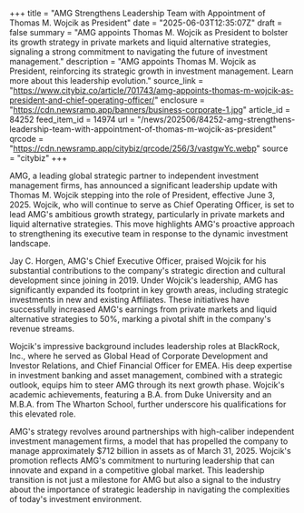 +++
title = "AMG Strengthens Leadership Team with Appointment of Thomas M. Wojcik as President"
date = "2025-06-03T12:35:07Z"
draft = false
summary = "AMG appoints Thomas M. Wojcik as President to bolster its growth strategy in private markets and liquid alternative strategies, signaling a strong commitment to navigating the future of investment management."
description = "AMG appoints Thomas M. Wojcik as President, reinforcing its strategic growth in investment management. Learn more about this leadership evolution."
source_link = "https://www.citybiz.co/article/701743/amg-appoints-thomas-m-wojcik-as-president-and-chief-operating-officer/"
enclosure = "https://cdn.newsramp.app/banners/business-corporate-1.jpg"
article_id = 84252
feed_item_id = 14974
url = "/news/202506/84252-amg-strengthens-leadership-team-with-appointment-of-thomas-m-wojcik-as-president"
qrcode = "https://cdn.newsramp.app/citybiz/qrcode/256/3/vastgwYc.webp"
source = "citybiz"
+++

<p>AMG, a leading global strategic partner to independent investment management firms, has announced a significant leadership update with Thomas M. Wojcik stepping into the role of President, effective June 3, 2025. Wojcik, who will continue to serve as Chief Operating Officer, is set to lead AMG's ambitious growth strategy, particularly in private markets and liquid alternative strategies. This move highlights AMG's proactive approach to strengthening its executive team in response to the dynamic investment landscape.</p><p>Jay C. Horgen, AMG's Chief Executive Officer, praised Wojcik for his substantial contributions to the company's strategic direction and cultural development since joining in 2019. Under Wojcik's leadership, AMG has significantly expanded its footprint in key growth areas, including strategic investments in new and existing Affiliates. These initiatives have successfully increased AMG's earnings from private markets and liquid alternative strategies to 50%, marking a pivotal shift in the company's revenue streams.</p><p>Wojcik's impressive background includes leadership roles at BlackRock, Inc., where he served as Global Head of Corporate Development and Investor Relations, and Chief Financial Officer for EMEA. His deep expertise in investment banking and asset management, combined with a strategic outlook, equips him to steer AMG through its next growth phase. Wojcik's academic achievements, featuring a B.A. from Duke University and an M.B.A. from The Wharton School, further underscore his qualifications for this elevated role.</p><p>AMG's strategy revolves around partnerships with high-caliber independent investment management firms, a model that has propelled the company to manage approximately $712 billion in assets as of March 31, 2025. Wojcik's promotion reflects AMG's commitment to nurturing leadership that can innovate and expand in a competitive global market. This leadership transition is not just a milestone for AMG but also a signal to the industry about the importance of strategic leadership in navigating the complexities of today's investment environment.</p>